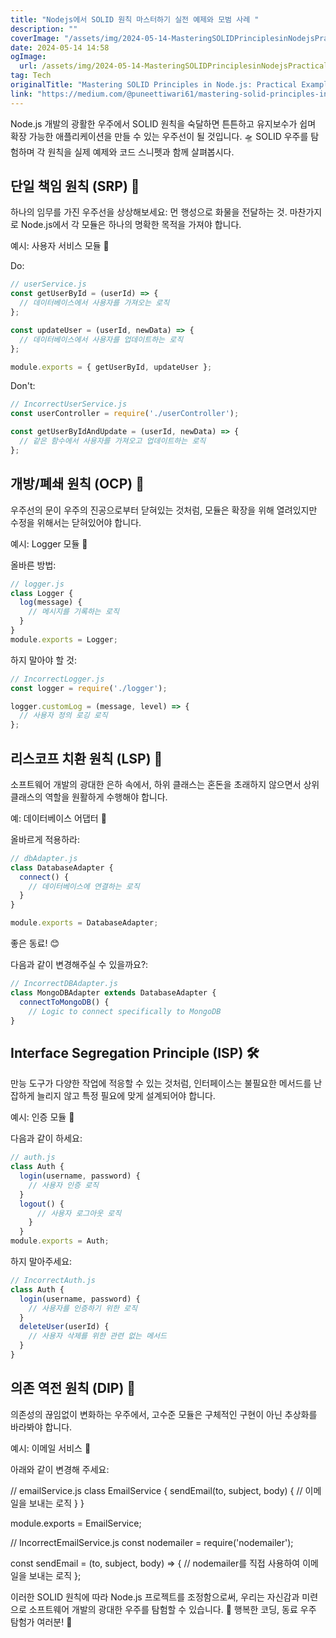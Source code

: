 ```yaml
---
title: "Nodejs에서 SOLID 원칙 마스터하기 실전 예제와 모범 사례 "
description: ""
coverImage: "/assets/img/2024-05-14-MasteringSOLIDPrinciplesinNodejsPracticalExamplesandBestPractices_0.png"
date: 2024-05-14 14:58
ogImage: 
  url: /assets/img/2024-05-14-MasteringSOLIDPrinciplesinNodejsPracticalExamplesandBestPractices_0.png
tag: Tech
originalTitle: "Mastering SOLID Principles in Node.js: Practical Examples and Best Practices 🚀"
link: "https://medium.com/@puneettiwari61/mastering-solid-principles-in-node-js-practical-examples-and-best-practices-712d065833d6"
---
```



Node.js 개발의 광활한 우주에서 SOLID 원칙을 숙달하면 튼튼하고 유지보수가 쉽며 확장 가능한 애플리케이션을 만들 수 있는 우주선이 될 것입니다. 🛸 SOLID 우주를 탐험하며 각 원칙을 실제 예제와 코드 스니펫과 함께 살펴봅시다.

## 단일 책임 원칙 (SRP) 🎯

하나의 임무를 가진 우주선을 상상해보세요: 먼 행성으로 화물을 전달하는 것. 마찬가지로 Node.js에서 각 모듈은 하나의 명확한 목적을 가져야 합니다.

예시: 사용자 서비스 모듈 🤖



Do:

```js
// userService.js
const getUserById = (userId) => {
  // 데이터베이스에서 사용자를 가져오는 로직
};

const updateUser = (userId, newData) => {
  // 데이터베이스에서 사용자를 업데이트하는 로직
};

module.exports = { getUserById, updateUser };
```

Don't:

```js
// IncorrectUserService.js
const userController = require('./userController');

const getUserByIdAndUpdate = (userId, newData) => {
  // 같은 함수에서 사용자를 가져오고 업데이트하는 로직
};
```



## 개방/폐쇄 원칙 (OCP) 🚪

우주선의 문이 우주의 진공으로부터 닫혀있는 것처럼, 모듈은 확장을 위해 열려있지만 수정을 위해서는 닫혀있어야 합니다.

예시: Logger 모듈 📝

올바른 방법:



```js
// logger.js
class Logger {
  log(message) {
    // 메시지를 기록하는 로직
  }
}
module.exports = Logger;
```

하지 말아야 할 것:

```js
// IncorrectLogger.js
const logger = require('./logger');

logger.customLog = (message, level) => {
  // 사용자 정의 로깅 로직
};
```

## 리스코프 치환 원칙 (LSP) 🧩




소프트웨어 개발의 광대한 은하 속에서, 하위 클래스는 혼돈을 초래하지 않으면서 상위 클래스의 역할을 원활하게 수행해야 합니다.

예: 데이터베이스 어댑터 📡

올바르게 적용하라:

```js
// dbAdapter.js
class DatabaseAdapter {
  connect() {
    // 데이터베이스에 연결하는 로직
  }
}

module.exports = DatabaseAdapter;
```



좋은 동료! 😊

다음과 같이 변경해주실 수 있을까요?:


```js
// IncorrectDBAdapter.js
class MongoDBAdapter extends DatabaseAdapter {
  connectToMongoDB() {
    // Logic to connect specifically to MongoDB
}
```

## Interface Segregation Principle (ISP) 🛠️

만능 도구가 다양한 작업에 적응할 수 있는 것처럼, 인터페이스는 불필요한 메서드를 난잡하게 늘리지 않고 특정 필요에 맞게 설계되어야 합니다.



예시: 인증 모듈 🔐

다음과 같이 하세요:

```js
// auth.js
class Auth {
  login(username, password) {
    // 사용자 인증 로직
  }
  logout() {
      // 사용자 로그아웃 로직
    }
  }
module.exports = Auth;
```

하지 말아주세요:



```js
// IncorrectAuth.js
class Auth {
  login(username, password) {
    // 사용자를 인증하기 위한 로직
  }
  deleteUser(userId) {
    // 사용자 삭제를 위한 관련 없는 메서드
  }
}
```

## 의존 역전 원칙 (DIP) 🔄

의존성의 끊임없이 변화하는 우주에서, 고수준 모듈은 구체적인 구현이 아닌 추상화를 바라봐야 합니다.

예시: 이메일 서비스 📧




아래와 같이 변경해 주세요:


// emailService.js
class EmailService {
  sendEmail(to, subject, body) {
    // 이메일을 보내는 로직
  }
}

module.exports = EmailService;



// IncorrectEmailService.js
const nodemailer = require('nodemailer');

const sendEmail = (to, subject, body) => {
  // nodemailer를 직접 사용하여 이메일을 보내는 로직
};




이러한 SOLID 원칙에 따라 Node.js 프로젝트를 조정함으로써, 우리는 자신감과 미련으로 소프트웨어 개발의 광대한 우주를 탐험할 수 있습니다. 🌌 행복한 코딩, 동료 우주 탐험가 여러분! 🚀